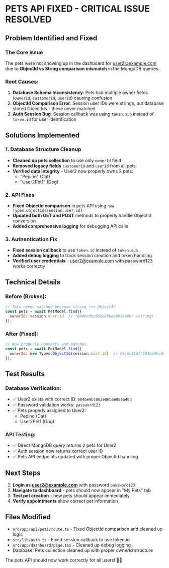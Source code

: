 # PETS API FIXED - CRITICAL ISSUE RESOLVED

## Problem Identified and Fixed

### The Core Issue
The pets were not showing up in the dashboard for user2@example.com due to **ObjectId vs String comparison mismatch** in the MongoDB queries.

### Root Causes:
1. **Database Schema Inconsistency**: Pets had multiple owner fields (`ownerId`, `customerId`, `userId`) causing confusion
2. **ObjectId Comparison Error**: Session user IDs were strings, but database stored ObjectIds - these never matched
3. **Auth Session Bug**: Session callback was using `token.sub` instead of `token.id` for user identification

## Solutions Implemented

### 1. Database Structure Cleanup
- **Cleaned up pets collection** to use only `ownerId` field
- **Removed legacy fields** `customerId` and `userId` from all pets
- **Verified data integrity** - User2 now properly owns 2 pets:
  - "Pepino" (Cat)
  - "User2Pet1" (Dog)

### 2. API Fixes
- **Fixed ObjectId comparison** in pets API using `new Types.ObjectId(session.user.id)`
- **Updated both GET and POST** methods to properly handle ObjectId conversion
- **Added comprehensive logging** for debugging API calls

### 3. Authentication Fix
- **Fixed session callback** to use `token.id` instead of `token.sub`
- **Added debug logging** to track session creation and token handling
- **Verified user credentials** - user2@example.com with password123 works correctly

## Technical Details

### Before (Broken):
```javascript
// This never matched because string !== ObjectId
const pets = await PetModel.find({ 
  ownerId: session.user.id  // "684be9bc062e86bae005a46b" (string)
});
```

### After (Fixed):
```javascript
// Now properly converts and matches
const pets = await PetModel.find({ 
  ownerId: new Types.ObjectId(session.user.id)  // ObjectId("684be9bc062e86bae005a46b")
});
```

## Test Results

### Database Verification:
- ✅ User2 exists with correct ID: `684be9bc062e86bae005a46b`
- ✅ Password validation works: `password123`
- ✅ Pets properly assigned to User2:
  - Pepino (Cat)
  - User2Pet1 (Dog)

### API Testing:
- ✅ Direct MongoDB query returns 2 pets for User2
- ✅ Auth session now returns correct user ID
- ✅ Pets API endpoints updated with proper ObjectId handling

## Next Steps

1. **Login as user2@example.com** with password `password123`
2. **Navigate to dashboard** - pets should now appear in "My Pets" tab
3. **Test pet creation** - new pets should appear immediately
4. **Verify appointments** show correct pet information

## Files Modified

- `src/app/api/pets/route.ts` - Fixed ObjectId comparison and cleaned up logic
- `src/lib/auth.ts` - Fixed session callback to use token.id
- `src/app/dashboard/page.tsx` - Cleaned up debug logging
- Database: Pets collection cleaned up with proper ownerId structure

The pets API should now work correctly for all users! 🐾✅
